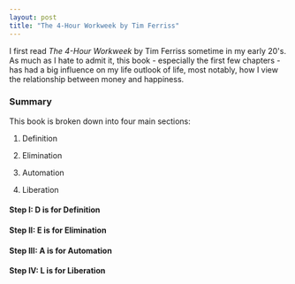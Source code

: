 ```yaml
---
layout: post
title: "The 4-Hour Workweek by Tim Ferriss"
---
```


I first read *The 4-Hour Workweek* by Tim Ferriss sometime in my early 20's. As much as I hate to admit it, this book - especially the first few chapters - has had a big influence on my life outlook of life, most notably, how I view the relationship between money and happiness.

### Summary

This book is broken down into four main sections:

1. Definition

2. Elimination

3. Automation

4. Liberation

#### Step I: D is for Definition

#### Step II: E is for Elimination

#### Step III: A is for Automation

#### Step IV: L is for Liberation